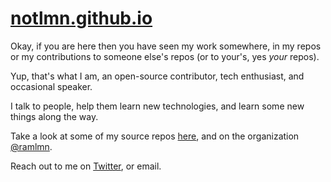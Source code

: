 # [notlmn.github.io](https://notlmn.github.io)

Okay, if you are here then you have seen my work somewhere, in my repos or my contributions to someone else's repos (or to your's, yes _your_ repos).

Yup, that's what I am, an open-source contributor, tech enthusiast, and occasional speaker.

I talk to people, help them learn new technologies, and learn some new things along the way.

Take a look at some of my source repos [here](https://github.com/notlmn?tab=repositories&type=source), and on the organization [@ramlmn](https://github.com/ramlmn).

Reach out to me on [Twitter](https://twitter.com/bytemode), or email.
